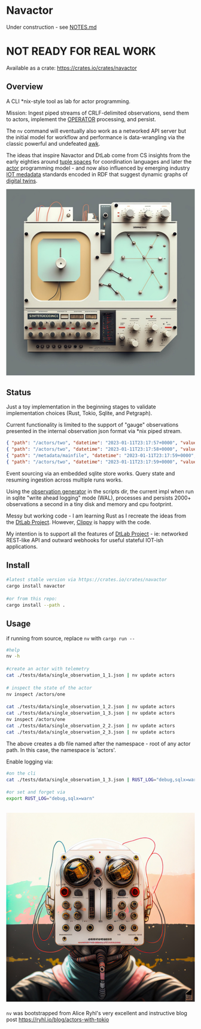 Navactor
============

Under construction - see [NOTES.md](NOTES.md)

# NOT READY FOR REAL WORK

Available as a crate: https://crates.io/crates/navactor

Overview
----------

A CLI *nix-style tool as lab for actor programming.

Mission: Ingest piped streams of CRLF-delimited observations, send them to actors,
implement the [OPERATOR](https://github.com/DTLaboratory/dtlab-scala-alligator#operator-api) 
processing, and persist.

The `nv` command will eventually also work as a networked API server but the
initial model for workflow and performance is data-wrangling via the classic
powerful and undefeated [awk](https://www.gnu.org/software/gawk/manual/gawk.html).

The ideas that inspire Navactor and DtLab come from CS insights from the early
eighties around [tuple spaces](https://en.wikipedia.org/wiki/Tuple_space) for
coordination languages and later the [actor](https://en.wikipedia.org/wiki/Actor_model)
programming model - and now also influenced by emerging industry 
[IOT medadata](https://infoscience.epfl.ch/record/273579?ln=en) standards
encoded in RDF that suggest dynamic graphs of 
[digital twins](https://en.wikipedia.org/wiki/Digital_twin).

![Fun Mutation of DtLab Graphic](images/dtlab-mutant-3.jpg)

Status
----------

Just a toy implementation in the beginning stages to validate implementation
choices (Rust, Tokio, Sqlite, and Petgraph).

Current functionality is limited to the support of "gauge" observations
presented in the internal observation json format via *nix piped stream.

```json
{ "path": "/actors/two", "datetime": "2023-01-11T23:17:57+0000", "values": {"1": 1, "2": 2, "3": 3}}
{ "path": "/actors/two", "datetime": "2023-01-11T23:17:58+0000", "values": {"1": 100}}
{ "path": "/metadata/mainfile", "datetime": "2023-01-11T23:17:59+0000", "values": {"2": 2.1, "3": 3}}
{ "path": "/actors/two", "datetime": "2023-01-11T23:17:59+0000", "values": {"2": 2.98765, "3": 3}}
```

Event sourcing via an embedded sqlite store works.  Query state and resuming
ingestion across multiple runs works.

Using the [observation generator](tests/data/gen_1000.py) in the scripts dir, the current impl when run in
sqlite "write ahead logging" mode (WAL), processes
and persists 2000+ observations a second in a tiny disk and memory and cpu footprint.

Messy but working code - I am learning Rust as I recreate the ideas from
the [DtLab Project](https://home.dtlaboratory.com).  However, [Clippy](https://github.com/navicore/navactor/security/code-scanning) is happy with the code.

My intention is to support all the features of
[DtLab Project](https://home.dtlaboratory.com) - ie: networked REST-like API and
outward webhooks for useful stateful IOT-ish applications.

Install
----------

```bash
#latest stable version via https://crates.io/crates/navactor
cargo install navactor

#or from this repo:
cargo install --path .
```

Usage
----------

if running from source, replace `nv` with `cargo run --`

```bash
#help
nv -h

#create an actor with telemetry
cat ./tests/data/single_observation_1_1.json | nv update actors

# inspect the state of the actor
nv inspect /actors/one

cat ./tests/data/single_observation_1_2.json | nv update actors
cat ./tests/data/single_observation_1_3.json | nv update actors
nv inspect /actors/one
cat ./tests/data/single_observation_2_2.json | nv update actors
cat ./tests/data/single_observation_2_3.json | nv update actors

```

The above creates a db file named after the namespace - root of any actor path.
In this case, the namespace is 'actors'.

Enable logging via:
```bash
#on the cli
cat ./tests/data/single_observation_1_3.json | RUST_LOG="debug,sqlx=warn" nv update actors

#or set and forget via
export RUST_LOG="debug,sqlx=warn"
```

![Fun Mutation of DtLab Graphic](images/diodes-2.jpeg)
----------

`nv` was bootstrapped from Alice Ryhl's very excellent and instructive blog post https://ryhl.io/blog/actors-with-tokio
